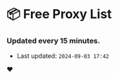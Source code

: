 # :package: Free Proxy List
### Updated every 15 minutes.

- Last updated: `2024-09-03 17:42`

:heart:

